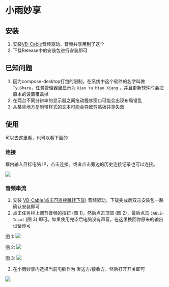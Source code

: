 # 小雨妙享
## 安装
1. 安装[VB-Cable](https://vb-audio.com/Cable/)音频驱动，音频共享用到了这个
2. 下载Release中的安装包进行安装即可
## 已知问题
1. 因为compose-desktop打包的限制，在系统中这个软件的名字叫做 `TyuShare`，任务管理器里显示为 `Xiao Yu Miao Xiang` ，并且更新软件时会把原本的设置覆盖掉
2. 在两台不同分辨率的显示器之间拖动程序窗口可能会出现布局错乱
3. 从某些地方复制带样式的文本可能会导致剪贴板共享失效
## 使用
可以去[这里](https://note.shirakawatyu.top/article/126)看，也可以看下面的
### 连接

框内输入目标电脑 IP，点击连接。或者点击旁边的历史连接记录也可以连接。

![](https://res.shirakawatyu.top/c171fd96d35a4232bb6abade4d103253.png)

### 音频串流

1. 安装 [VB-Cable(点击可直接跳转下载)](https://vb-audio.com/Cable/index.htm) 音频驱动，下载完成后双击安装包一路确认安装即可
2. 点击任务栏上调节音频的按钮 (图 1)，然后点击顶部 (图 2)，最后点击 `CABLE-Input` (图 3) 即可。如果使用完毕后电脑没有声音，在这里换回你原来的输出设备即可

图 1:
![](https://res.shirakawatyu.top/aac2e4c612aa476a9b33dd705b9b0544.png)

图 2:
![](https://res.shirakawatyu.top/a264c76063a842678143ccbd263b064e.png)

图 3:
![](https://res.shirakawatyu.top/54a5711123fe4c7994a9bb91c52db9a8.png)

3. 在小雨妙享内选择当前电脑作为 发送方/接收方，然后打开开关即可

![](https://res.shirakawatyu.top/16b26f8e0b534e51af3d3f04dfae597f.png)
